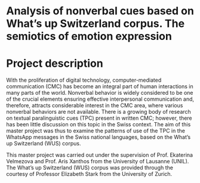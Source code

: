 
# Analysis of nonverbal cues based on What’s up Switzerland corpus. The semiotics of emotion expression 

# Project description

With the proliferation of digital technology, computer-mediated communication (CMC) has become an integral part of human interactions in many parts of the world. Nonverbal behavior is widely considered to be one of the crucial elements ensuring effective interpersonal communication and, therefore, attracts considerable interest in the CMC area, where various nonverbal behaviors are not available. There is a growing body of research on textual paralinguistic cues (TPC) present in written CMC; however, there has been little discussion on this topic in the Swiss context. The aim of this master project was thus to examine the patterns of use of the TPC in the WhatsApp messages in the Swiss national languages, based on the What’s up Switzerland (WUS) corpus. 

This master project was carried out under the supervision of Prof. Ekaterina Velmezova and Prof. Aris Xanthos from the University of Lausanne (UNIL).
The What’s up Switzerland (WUS) corpus was provided through the courtesy of Professor Elizabeth Stark from the University of Zurich. 

